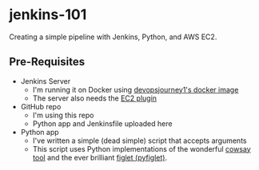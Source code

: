 # jenkins-101
Creating a simple pipeline with Jenkins, Python, and AWS EC2. 

## Pre-Requisites
- Jenkins Server
    - I'm running it on Docker using [devopsjourney1's docker image](https://github.com/devopsjourney1/jenkins-101/)
    - The server also needs the [EC2 plugin](https://plugins.jenkins.io/ec2/)
- GitHub repo
    - I'm using this repo
    - Python app and Jenkinsfile uploaded here
- Python app
    - I've written a simple (dead simple) script that accepts arguments
    - This script uses Python implementations of the wonderful [cowsay tool](https://pypi.org/project/cowsay/) and the ever brilliant [figlet (pyfiglet)](https://pypi.org/project/pyfiglet/).
